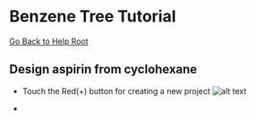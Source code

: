 # Benzene Tree Tutorial

[Go Back to Help Root](README.md)

## Design aspirin from cyclohexane
* Touch the Red(+) button for creating a new project
![alt text]()

* 
